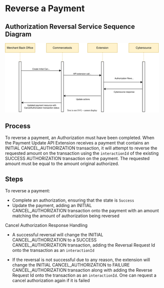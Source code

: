 # Reverse a Payment

## Authorization Reversal Service Sequence Diagram

![Authorization Reversal service flow](images/Flow-Diagram-Reverse-a-Payment.svg)

## Process

To reverse a payment, an Authorization must have been completed. When the Payment Update API Extension receives a payment that contains an INITIAL CANCEL_AUTHORIZATION transaction, it will attempt to reverse the requested amount on the transaction using the `interactionId` of the existing SUCCESS AUTHORIZATION transaction on the payment. The requested amount must be equal to the amount original authorized.

## Steps

To reverse a payment:

- Complete an authorization, ensuring that the state is `Success`
- Update the payment, adding an INITIAL CANCEL_AUTHORIZATION transaction onto the payment with an amount matching the amount of authorization being reversed

Cancel Authorization Response Handling

- A successful reversal will change the INITIAL CANCEL_AUTHORIZATION to a SUCCESS CANCEL_AUTHORIZATION transaction, adding the Reversal Request Id onto the transaction as an `interactionId`

- If the reversal is not successful due to any reason, the extension will change the INITIAL CANCEL_AUTHORIZATION to FAILURE CANCEL_AUTHORIZATION transaction along with adding the Reverse Request Id onto the transaction as an `interactionId`. One can request a cancel authorization again if it is failed